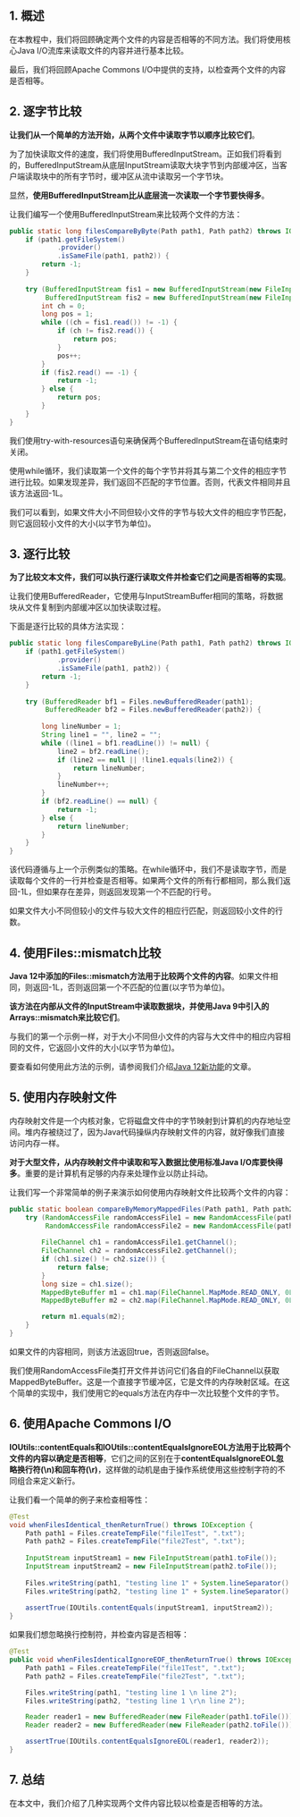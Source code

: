 ## 1. 概述

在本教程中，我们将回顾确定两个文件的内容是否相等的不同方法。我们将使用核心Java I/O流库来读取文件的内容并进行基本比较。

最后，我们将回顾Apache Commons I/O中提供的支持，以检查两个文件的内容是否相等。

## 2. 逐字节比较

**让我们从一个简单的方法开始，从两个文件中读取字节以顺序比较它们**。

为了加快读取文件的速度，我们将使用BufferedInputStream。正如我们将看到的，BufferedInputStream从底层InputStream读取大块字节到内部缓冲区，当客户端读取块中的所有字节时，缓冲区从流中读取另一个字节块。

显然，**使用BufferedInputStream比从底层流一次读取一个字节要快得多**。

让我们编写一个使用BufferedInputStream来比较两个文件的方法：

```java
public static long filesCompareByByte(Path path1, Path path2) throws IOException {
	if (path1.getFileSystem()
			.provider()
			.isSameFile(path1, path2)) {
		return -1;
	}
    
	try (BufferedInputStream fis1 = new BufferedInputStream(new FileInputStream(path1.toFile()));
		 BufferedInputStream fis2 = new BufferedInputStream(new FileInputStream(path2.toFile()))) {
		int ch = 0;
		long pos = 1;
		while ((ch = fis1.read()) != -1) {
			if (ch != fis2.read()) {
				return pos;
			}
			pos++;
		}
		if (fis2.read() == -1) {
			return -1;
		} else {
			return pos;
		}
	}
}
```

我们使用try-with-resources语句来确保两个BufferedInputStream在语句结束时关闭。

使用while循环，我们读取第一个文件的每个字节并将其与第二个文件的相应字节进行比较。如果发现差异，我们返回不匹配的字节位置。否则，代表文件相同并且该方法返回-1L。

我们可以看到，如果文件大小不同但较小文件的字节与较大文件的相应字节匹配，则它返回较小文件的大小(以字节为单位)。

## 3. 逐行比较

**为了比较文本文件，我们可以执行逐行读取文件并检查它们之间是否相等的实现**。

让我们使用BufferedReader，它使用与InputStreamBuffer相同的策略，将数据块从文件复制到内部缓冲区以加快读取过程。

下面是逐行比较的具体方法实现：

```java
public static long filesCompareByLine(Path path1, Path path2) throws IOException {
	if (path1.getFileSystem()
			.provider()
			.isSameFile(path1, path2)) {
		return -1;
	}
    
	try (BufferedReader bf1 = Files.newBufferedReader(path1);
		 BufferedReader bf2 = Files.newBufferedReader(path2)) {
        
		long lineNumber = 1;
		String line1 = "", line2 = "";
		while ((line1 = bf1.readLine()) != null) {
			line2 = bf2.readLine();
			if (line2 == null || !line1.equals(line2)) {
				return lineNumber;
			}
			lineNumber++;
		}
		if (bf2.readLine() == null) {
			return -1;
		} else {
			return lineNumber;
		}
	}
}
```

该代码遵循与上一个示例类似的策略。在while循环中，我们不是读取字节，而是读取每个文件的一行并检查是否相等。如果两个文件的所有行都相同，那么我们返回-1L，但如果存在差异，则返回发现第一个不匹配的行号。

如果文件大小不同但较小的文件与较大文件的相应行匹配，则返回较小文件的行数。

## 4. 使用Files::mismatch比较

**Java 12中添加的Files::mismatch方法用于比较两个文件的内容**。如果文件相同，则返回-1L，否则返回第一个不匹配的位置(以字节为单位)。

**该方法在内部从文件的InputStream中读取数据块，并使用Java 9中引入的Arrays::mismatch来比较它们**。

与我们的第一个示例一样，对于大小不同但小文件的内容与大文件中的相应内容相同的文件，它返回小文件的大小(以字节为单位)。

要查看如何使用此方法的示例，请参阅我们介绍[Java 12新功能](https://www.baeldung.com/java-12-new-features)的文章。

## 5. 使用内存映射文件

内存映射文件是一个内核对象，它将磁盘文件中的字节映射到计算机的内存地址空间。堆内存被绕过了，因为Java代码操纵内存映射文件的内容，就好像我们直接访问内存一样。

**对于大型文件，从内存映射文件中读取和写入数据比使用标准Java I/O库要快得多**。重要的是计算机有足够的内存来处理作业以防止抖动。

让我们写一个非常简单的例子来演示如何使用内存映射文件比较两个文件的内容：

```java
public static boolean compareByMemoryMappedFiles(Path path1, Path path2) throws IOException {
    try (RandomAccessFile randomAccessFile1 = new RandomAccessFile(path1.toFile(), "r"); 
         RandomAccessFile randomAccessFile2 = new RandomAccessFile(path2.toFile(), "r")) {
        
        FileChannel ch1 = randomAccessFile1.getChannel();
        FileChannel ch2 = randomAccessFile2.getChannel();
        if (ch1.size() != ch2.size()) {
            return false;
        }
        long size = ch1.size();
        MappedByteBuffer m1 = ch1.map(FileChannel.MapMode.READ_ONLY, 0L, size);
        MappedByteBuffer m2 = ch2.map(FileChannel.MapMode.READ_ONLY, 0L, size);

        return m1.equals(m2);
    }
}
```

如果文件的内容相同，则该方法返回true，否则返回false。

我们使用RandomAccessFile类打开文件并访问它们各自的FileChannel以获取MappedByteBuffer。这是一个直接字节缓冲区，它是文件的内存映射区域。在这个简单的实现中，我们使用它的equals方法在内存中一次比较整个文件的字节。

## 6. 使用Apache Commons I/O

**IOUtils::contentEquals和IOUtils::contentEqualsIgnoreEOL方法用于比较两个文件的内容以确定是否相等**，它们之间的区别在于**contentEqualsIgnoreEOL忽略换行符(\n)和回车符(\r)**，这样做的动机是由于操作系统使用这些控制字符的不同组合来定义新行。

让我们看一个简单的例子来检查相等性：

```java
@Test
void whenFilesIdentical_thenReturnTrue() throws IOException {
	Path path1 = Files.createTempFile("file1Test", ".txt");
	Path path2 = Files.createTempFile("file2Test", ".txt");
    
	InputStream inputStream1 = new FileInputStream(path1.toFile());
	InputStream inputStream2 = new FileInputStream(path2.toFile());
    
	Files.writeString(path1, "testing line 1" + System.lineSeparator() + "line 2");
	Files.writeString(path2, "testing line 1" + System.lineSeparator() + "line 2");
    
	assertTrue(IOUtils.contentEquals(inputStream1, inputStream2));
}
```

如果我们想忽略换行控制符，并检查内容是否相等：

```java
@Test
public void whenFilesIdenticalIgnoreEOF_thenReturnTrue() throws IOException {
    Path path1 = Files.createTempFile("file1Test", ".txt");
    Path path2 = Files.createTempFile("file2Test", ".txt");

    Files.writeString(path1, "testing line 1 \n line 2");
    Files.writeString(path2, "testing line 1 \r\n line 2");

    Reader reader1 = new BufferedReader(new FileReader(path1.toFile()));
    Reader reader2 = new BufferedReader(new FileReader(path2.toFile()));

    assertTrue(IOUtils.contentEqualsIgnoreEOL(reader1, reader2));
}
```

## 7. 总结

在本文中，我们介绍了几种实现两个文件内容比较以检查是否相等的方法。